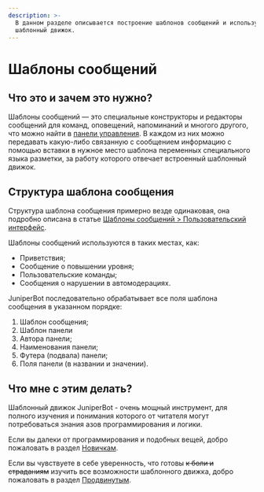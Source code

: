 ```yaml
---
description: >-
  В данном разделе описывается построение шаблонов сообщений и используемый ими
  шаблонный движок.
---
```


# Шаблоны сообщений

## Что это и зачем это нужно?

Шаблоны сообщений — это специальные конструкторы и редакторы сообщений для команд, оповещений, напоминаний и многого другого, что можно найти в [панели управления](../../#configure). В каждом из них можно передавать какую-либо связанную с сообщением информацию с помощью вставки в нужное место шаблона переменных специального языка разметки, за работу которого отвечает встроенный шаблонный движок.

## Структура шаблона сообщения

Структура шаблона сообщения примерно везде одинаковая, она подробно описана в статье [Шаблоны сообщений &gt; Пользовательский интерфейс](ui.md).

Шаблоны сообщений используются в таких местах, как:

* Приветствия;
* Сообщение о повышении уровня;
* Пользовательские команды;
* Сообщения о нарушении в автомодерациях.

JuniperBot последовательно обрабатывает все поля шаблона сообщения в указанном порядке:

1. Шаблон сообщения;
2. Шаблон панели
3. Автора панели;
4. Наименования панели;
5. Футера \(подвала\) панели;
6. Поля панели \(в названии и значении\).

## Что мне с этим делать?

Шаблонный движок JuniperBot - очень мощный инструмент, для полного изучения и понимания которого от читателя могут потребоваться знания азов программирования и логики.

Если вы далеки от программирования и подобных вещей, добро пожаловать в раздел [Новичкам](beginners/).

Если вы чувствуете в себе уверенность, что готовы ~~к боли и страданиям~~ изучить все возможности шаблонного движка, добро пожаловать в раздел [Продвинутым](advanced/).

